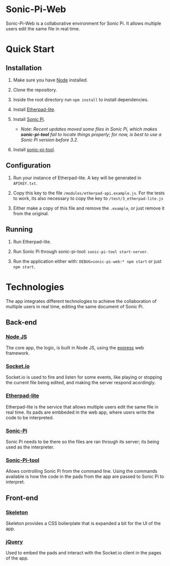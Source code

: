 # Sonic-Pi-Web

Sonic-Pi-Web is a collaborative environment for Sonic Pi. It allows multiple users edit the same file in real time.

# Quick Start

## Installation

1. Make sure you have [Node](https://nodejs.org/en/) installed.

2. Clone the repository.

3. Inside the root directory run `npm install` to install dependencies.

4. Install [Etherpad-lite](https://github.com/ether/etherpad-lite).

5. Install [Sonic Pi](https://sonic-pi.net/).
    * _Note: Recent updates moved some files in Sonic Pi, which makes **sonic-pi-tool** fail to locate things properly; for now, is best to use a Sonic Pi version before 3.2_.

6. Install [sonic-pi-tool](https://github.com/lpil/sonic-pi-tool).

## Configuration

1. Run your instance of Etherpad-lite. A key will be generated in `APIKEY.txt`.

2. Copy this key to the file `/modules/etherpad-api.example.js`. For the tests to work, its also necessary to copy the key to `/test/3_etherpad-lite.js`

3. Either make a copy of this file and remove the `.example`, or just remove it from the original.

## Running

1. Run Etherpad-lite.

2. Run Sonic Pi through sonic-pi-tool: `sonic-pi-tool start-server`.

3. Run the application either with: `DEBUG=sonic-pi-web:* npm start` or just `npm start`.

# Technologies

The app integrates different technologies to achieve the collaboration of multiple users in real time, editing the same document of Sonic Pi.

## Back-end
### [Node JS](https://nodejs.org/en/)
The core app, the logic, is built in Node JS, using the [express](https://expressjs.com/) web framework.

### [Socket.io](https://socket.io/)
Socket.io is used to fire and listen for some events, like playing or stopping the current file being edited, and making the server respond acordingly.

### [Etherpad-lite](https://github.com/ether/etherpad-lite)
Etherpad-lite is the service that allows multiple users edit the same file in real time. Its pads are embbeded in the web app, where users write the code to be interpreted.

### [Sonic-Pi](https://sonic-pi.net/)
Sonic Pi needs to be there so the files are ran through its server; its being used as the interpreter.

### [Sonic-Pi-tool](https://github.com/lpil/sonic-pi-tool)
Allows controlling Sonic Pi from the command line. Using the commands available is how the code in the pads from the app are passed to Sonic Pi to interpret.

## Front-end
### [Skeleton](http://getskeleton.com/)
Skeleton provides a CSS bolierplate that is expanded a bit for the UI of the app.
### [jQuery](https://jquery.com/)
Used to embed the pads and interact with the Socket.io client in the pages of the app.
